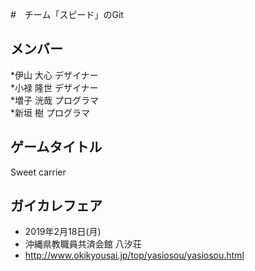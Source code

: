 #　チーム「スピード」のGit

## メンバー
*伊山 大心  デザイナー  
*小禄 隆世  デザイナー  
*増子 洸哉  プログラマ  
*新垣 樹    プログラマ  


## ゲームタイトル
Sweet carrier


## ガイカレフェア
* 2019年2月18日(月)  
* 沖縄県教職員共済会館 八汐荘  
* http://www.okikyousai.jp/top/yasiosou/yasiosou.html  

